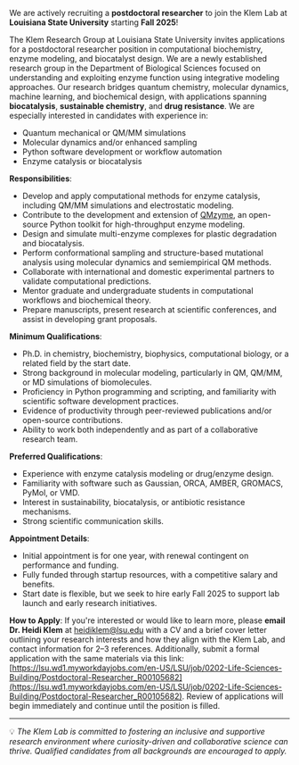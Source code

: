 We are actively recruiting a **postdoctoral researcher** to join the Klem Lab at **Louisiana State University** starting **Fall 2025**!

The Klem Research Group at Louisiana State University invites applications for a postdoctoral researcher position in computational biochemistry, enzyme modeling, and biocatalyst design. We are a newly established research group in the Department of Biological Sciences focused on understanding and exploiting enzyme function using integrative modeling approaches. Our research bridges quantum chemistry, molecular dynamics, machine learning, and biochemical design, with applications spanning **biocatalysis**, **sustainable chemistry**, and **drug resistance**. We are especially interested in candidates with experience in:
- Quantum mechanical or QM/MM simulations
- Molecular dynamics and/or enhanced sampling
- Python software development or workflow automation
- Enzyme catalysis or biocatalysis

**Responsibilities**:
- Develop and apply computational methods for enzyme catalysis, including QM/MM simulations and electrostatic modeling.
- Contribute to the development and extension of [QMzyme](https://qmzyme.readthedocs.io/en/latest/), an open-source Python toolkit for high-throughput enzyme modeling.
- Design and simulate multi-enzyme complexes for plastic degradation and biocatalysis.
- Perform conformational sampling and structure-based mutational analysis using molecular dynamics and semiempirical QM methods.
- Collaborate with international and domestic experimental partners to validate computational predictions.
- Mentor graduate and undergraduate students in computational workflows and biochemical theory.
- Prepare manuscripts, present research at scientific conferences, and assist in developing grant proposals.

**Minimum Qualifications**:
- Ph.D. in chemistry, biochemistry, biophysics, computational biology, or a related field by the start date.
- Strong background in molecular modeling, particularly in QM, QM/MM, or MD simulations of biomolecules.
- Proficiency in Python programming and scripting, and familiarity with scientific software development practices.
- Evidence of productivity through peer-reviewed publications and/or open-source contributions.
- Ability to work both independently and as part of a collaborative research team.

**Preferred Qualifications**:
- Experience with enzyme catalysis modeling or drug/enzyme design.
- Familiarity with software such as Gaussian, ORCA, AMBER, GROMACS, PyMol, or VMD.
- Interest in sustainability, biocatalysis, or antibiotic resistance mechanisms.
- Strong scientific communication skills.

**Appointment Details**:
- Initial appointment is for one year, with renewal contingent on performance and funding.
- Fully funded through startup resources, with a competitive salary and benefits.
- Start date is flexible, but we seek to hire early Fall 2025 to support lab launch and early research initiatives.

**How to Apply**:
If you're interested or would like to learn more, please **email Dr. Heidi Klem** at [heidiklem@lsu.edu](mailto:heidiklem@lsu.edu) with a CV and a brief cover letter outlining your research interests and how they align with the Klem Lab, and contact information for 2–3 references. Additionally, submit a formal application with the same materials via this link: [https://lsu.wd1.myworkdayjobs.com/en-US/LSU/job/0202-Life-Sciences-Building/Postdoctoral-Researcher_R00105682](https://lsu.wd1.myworkdayjobs.com/en-US/LSU/job/0202-Life-Sciences-Building/Postdoctoral-Researcher_R00105682). 
Review of applications will begin immediately and continue until the position is filled.

---

💡 *The Klem Lab is committed to fostering an inclusive and supportive research environment where curiosity-driven and collaborative science can thrive. Qualified candidates from all backgrounds are encouraged to apply.*
